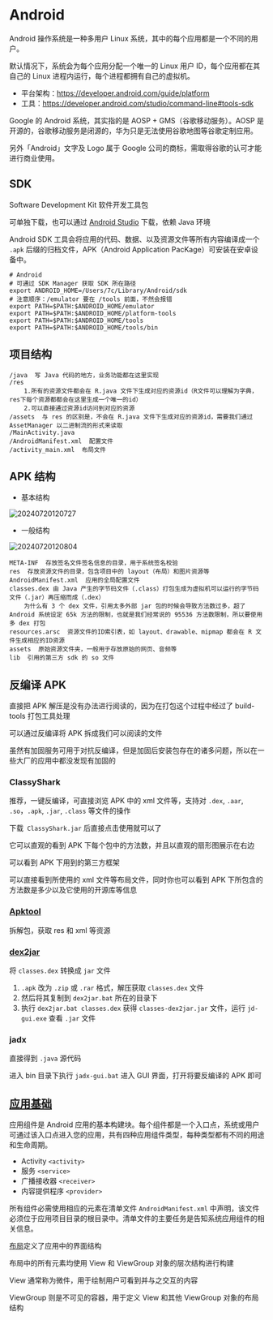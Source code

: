 # Android

Android 操作系统是一种多用户 Linux 系统，其中的每个应用都是一个不同的用户。

默认情况下，系统会为每个应用分配一个唯一的 Linux 用户 ID，每个应用都在其自己的 Linux 进程内运行，每个进程都拥有自己的虚拟机。

- 平台架构：<https://developer.android.com/guide/platform>
- 工具：<https://developer.android.com/studio/command-line#tools-sdk>

Google 的 Android 系统，其实指的是 AOSP + GMS（谷歌移动服务）。AOSP 是开源的，谷歌移动服务是闭源的，华为只是无法使用谷歌地图等谷歌定制应用。

另外「Android」文字及 Logo 属于 Google 公司的商标，需取得谷歌的认可才能进行商业使用。

## SDK

Software Development Kit 软件开发工具包

可单独下载，也可以通过 [Android Studio](https://developer.android.google.cn/studio/intro) 下载，依赖 Java 环境

Android SDK 工具会将应用的代码、数据、以及资源文件等所有内容编译成一个 `.apk` 后缀的归档文件，APK（Android Application PacKage）可安装在安卓设备中。

```shell
# Android
# 可通过 SDK Manager 获取 SDK 所在路径
export ANDROID_HOME=/Users/7c/Library/Android/sdk
# 注意顺序：/emulator 要在 /tools 前面，不然会报错
export PATH=$PATH:$ANDROID_HOME/emulator
export PATH=$PATH:$ANDROID_HOME/platform-tools
export PATH=$PATH:$ANDROID_HOME/tools
export PATH=$PATH:$ANDROID_HOME/tools/bin
```

## 项目结构

```text
/java  写 Java 代码的地方，业务功能都在这里实现
/res
    1.所有的资源文件都会在 R.java 文件下生成对应的资源id（R文件可以理解为字典，res下每个资源都都会在这里生成一个唯一的id）
    2.可以直接通过资源id访问到对应的资源
/assets  与 res 的区别是，不会在 R.java 文件下生成对应的资源id，需要我们通过 AssetManager 以二进制流的形式来读取
/MainActivity.java
/AndroidManifest.xml  配置文件
/activity_main.xml  布局文件
```

## APK 结构

- 基本结构

![20240720120727](https://image.zuoright.com/20240720120727.png)

- 一般结构

![20240720120804](https://image.zuoright.com/20240720120804.png)

```text
META-INF  存放签名文件签名信息的目录，用于系统签名校验
res  存放资源文件的目录，包含项目中的 layout（布局）和图片资源等
AndroidManifest.xml  应用的全局配置文件
classes.dex 由 Java 产生的字节码文件（.class）打包生成为虚拟机可以运行的字节码文件（.jar）再压缩而成（.dex）
    为什么有 3 个 dex 文件，引用太多外部 jar 包的时候会导致方法数过多，超了 Android 系统设定 65k 方法的限制，也就是我们经常说的 95536 方法数限制，所以要使用多 dex 打包
resources.arsc  资源文件的ID索引表，如 layout、drawable、mipmap 都会在 R 文件生成相应的ID资源
assets  原始资源文件夹，一般用于存放原始的网页、音频等
lib  引用的第三方 sdk 的 so 文件
```

## 反编译 APK

直接把 APK 解压是没有办法进行阅读的，因为在打包这个过程中经过了 build-tools 打包工具处理

可以通过反编译将 APK 拆成我们可以阅读的文件

虽然有加固服务可用于对抗反编译，但是加固后安装包存在的诸多问题，所以在一些大厂的应用中都没发现有加固的

### ClassyShark

推荐，一键反编译，可直接浏览 APK 中的 xml 文件等，支持对 `.dex`, `.aar`, `.so`，`.apk`, `.jar`, `.class` 等文件的操作

下载` ClassyShark.jar` 后直接点击使用就可以了

它可以直观的看到 APK 下每个包中的方法数，并且以直观的扇形图展示在右边

可以看到 APK 下用到的第三方框架

可以直接看到所使用的 xml 文件等布局文件，同时你也可以看到 APK 下所包含的方法数是多少以及它使用的开源库等信息

### [Apktool](https://apktool.org/docs/install/)

拆解包，获取 res 和 xml 等资源

### [dex2jar](https://github.com/pxb1988/dex2jar/releases)

将 `classes.dex` 转换成 `jar` 文件

1. `.apk` 改为 `.zip` 或 `.rar` 格式，解压获取 `classes.dex` 文件
2. 然后将其复制到 `dex2jar.bat` 所在的目录下
3. 执行 `dex2jar.bat classes.dex` 获得 `classes-dex2jar.jar` 文件，运行 `jd-gui.exe` 查看 `.jar` 文件

### jadx

直接得到 `.java` 源代码

进入 bin 目录下执行 `jadx-gui.bat` 进入 GUI 界面，打开将要反编译的 APK 即可

## [应用基础](https://developer.android.com/guide/components/fundamentals)

应用组件是 Android 应用的基本构建块。每个组件都是一个入口点，系统或用户可通过该入口点进入您的应用，共有四种应用组件类型，每种类型都有不同的用途和生命周期。

- Activity `<activity>`
- 服务 `<service>`
- 广播接收器 `<receiver>`
- 内容提供程序 `<provider>`

所有组件必需使用相应的元素在清单文件 `AndroidManifest.xml` 中声明，该文件必须位于应用项目目录的根目录中。清单文件的主要任务是告知系统应用组件的相关信息。

[布局](https://developer.android.com/guide/topics/ui/declaring-layout)定义了应用中的界面结构

布局中的所有元素均使用 View 和 ViewGroup 对象的层次结构进行构建

View 通常称为微件，用于绘制用户可看到并与之交互的内容

ViewGroup 则是不可见的容器，用于定义 View 和其他 ViewGroup 对象的布局结构
